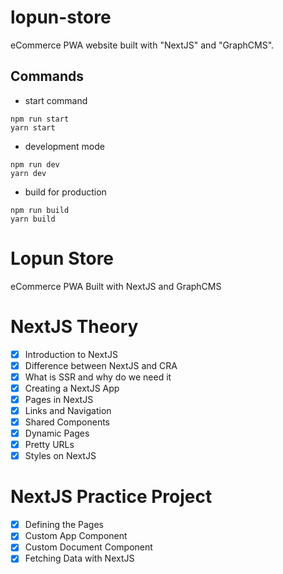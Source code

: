 # lopun-store

eCommerce PWA website built with "NextJS" and "GraphCMS".

## Commands

- start command

```
npm run start
yarn start
```

- development mode

```
npm run dev
yarn dev
```

- build for production

```
npm run build
yarn build
```

# Lopun Store

eCommerce PWA Built with NextJS and GraphCMS

# NextJS Theory

- [x] Introduction to NextJS
- [x] Difference between NextJS and CRA
- [x] What is SSR and why do we need it
- [x] Creating a NextJS App
- [x] Pages in NextJS
- [x] Links and Navigation
- [x] Shared Components
- [x] Dynamic Pages
- [x] Pretty URLs
- [x] Styles on NextJS

# NextJS Practice Project

- [x] Defining the Pages
- [x] Custom App Component
- [x] Custom Document Component
- [x] Fetching Data with NextJS

